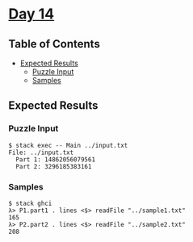 # [Day 14](https://adventofcode.com/2020/day/14)

## Table of Contents

- [Expected Results](#expected-results)
  - [Puzzle Input](#puzzle-input)
  - [Samples](#samples)

## Expected Results

### Puzzle Input

```console
$ stack exec -- Main ../input.txt
File: ../input.txt
  Part 1: 14862056079561
  Part 2: 3296185383161
```

### Samples

```console
$ stack ghci
λ> P1.part1 . lines <$> readFile "../sample1.txt"
165
λ> P2.part2 . lines <$> readFile "../sample2.txt"
208
```
